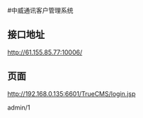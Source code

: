 #中威通讯客户管理系统


## 接口地址
http://61.155.85.77:10006/


## 页面
http://192.168.0.135:6601/TrueCMS/login.jsp

admin/1
